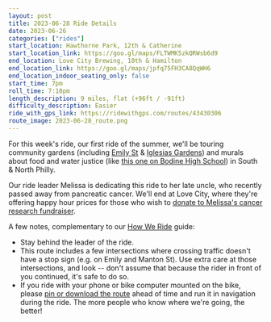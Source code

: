 ```yaml
---
layout: post
title: 2023-06-28 Ride Details
date: 2023-06-26
categories: ["rides"]
start_location: Hawthorne Park, 12th & Catherine
start_location_link: https://goo.gl/maps/FLTWMK5zkQRWsb6d9
end_location: Love City Brewing, 10th & Hamilton
end_location_link: https://goo.gl/maps/jpfq75FH3CA8QqWH6
end_location_indoor_seating_only: false
start_time: 7pm
roll_time: 7:10pm
length_description: 9 miles, flat (+96ft / -91ft)
difficulty_description: Easier
ride_with_gps_link: https://ridewithgps.com/routes/43430306
route_image: 2023-06-28_route.png
---
```

For this week's ride, our first ride of the summer, we'll be touring community gardens (including [Emily St](https://www.ngtrust.org/growing-home/) & [Iglesias Gardens](https://iglesiasgardens.com/)) and murals about food and water justice (like [this one on Bodine High School](https://www.muralarts.org/artworks/reading-the-flow-and-chainlinkgreen/)) in South & North Philly. 

Our ride leader Melissa is dedicating this ride to her late uncle, who recently passed away from pancreatic cancer. We'll end at Love City, where they're offering happy hour prices for those who wish to [donate to Melissa's cancer research fundraiser](https://profile.pmc.org/MS0448).

A few notes, complementary to our [How We Ride](https://wednightrides.org/how-we-ride/) guide:

* Stay behind the leader of the ride.
* This route includes a few intersections where crossing traffic doesn't have a stop sign (e.g. on Emily and Manton St). Use extra care at those intersections, and look -- don't assume that because the rider in front of you continued, it's safe to do so.
* If you ride with your phone or bike computer mounted on the bike, please [pin or download the route](https://ridewithgps.com/routes/43430306) ahead of time and run it in navigation during the ride. The more people who know where we're going, the better!